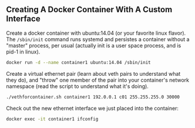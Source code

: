 Creating A Docker Container With A Custom Interface
---------------------------------------------------
Create a docker container with ubuntu:14.04 (or your favorite linux flavor).
The `/sbin/init` command runs systemd and persistes a container without a "master"
process, per usual (actually init is a user space process, and is pid-1 in linux).
```sh
docker run -d --name container1 ubuntu:14.04 /sbin/init
```

Create a virtual ethernet pair (learn about veth pairs to understand what they do),
and "throw" one member of the pair into your container's network namespace (read
the script to understand what it's doing).
```sh
./vethforcontainer.sh container1 192.0.0.1 c01 255.255.255.0 30000
```

Check out the new ethernet interface we just placed into the container:
```sh
docker exec -it container1 ifconfig
```

